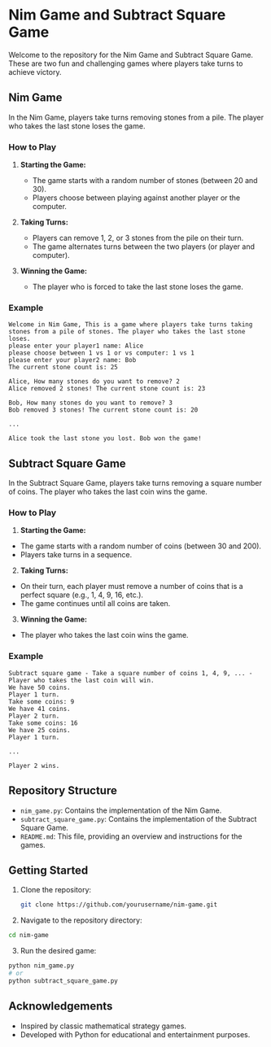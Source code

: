 # Nim Game and Subtract Square Game

Welcome to the repository for the Nim Game and Subtract Square Game. These are two fun and challenging games where players take turns to achieve victory.

## Nim Game

In the Nim Game, players take turns removing stones from a pile. The player who takes the last stone loses the game.

### How to Play

1. **Starting the Game:**
   - The game starts with a random number of stones (between 20 and 30).
   - Players choose between playing against another player or the computer.

2. **Taking Turns:**
   - Players can remove 1, 2, or 3 stones from the pile on their turn.
   - The game alternates turns between the two players (or player and computer).

3. **Winning the Game:**
   - The player who is forced to take the last stone loses the game.

### Example

```plaintext
Welcome in Nim Game, This is a game where players take turns taking stones from a pile of stones. The player who takes the last stone loses.
please enter your player1 name: Alice
please choose between 1 vs 1 or vs computer: 1 vs 1
please enter your player2 name: Bob
The current stone count is: 25

Alice, How many stones do you want to remove? 2
Alice removed 2 stones! The current stone count is: 23

Bob, How many stones do you want to remove? 3
Bob removed 3 stones! The current stone count is: 20

...

Alice took the last stone you lost. Bob won the game!
```

## Subtract Square Game

In the Subtract Square Game, players take turns removing a square number of coins. The player who takes the last coin wins the game.

### How to Play

1. **Starting the Game:**

  - The game starts with a random number of coins (between 30 and 200).
  - Players take turns in a sequence.

2. **Taking Turns:**

  - On their turn, each player must remove a number of coins that is a perfect square (e.g., 1, 4, 9, 16, etc.).
  - The game continues until all coins are taken.

3. **Winning the Game:**

  - The player who takes the last coin wins the game.

### Example
```plaintext
Subtract square game - Take a square number of coins 1, 4, 9, ... - Player who takes the last coin will win.
We have 50 coins.
Player 1 turn.
Take some coins: 9
We have 41 coins.
Player 2 turn.
Take some coins: 16
We have 25 coins.
Player 1 turn.

...

Player 2 wins.
```

## Repository Structure

- `nim_game.py`: Contains the implementation of the Nim Game.
- `subtract_square_game.py`: Contains the implementation of the Subtract Square Game.
- `README.md`: This file, providing an overview and instructions for the games.

## Getting Started

1. Clone the repository:
   ```bash
   git clone https://github.com/yourusername/nim-game.git
   ```

2. Navigate to the repository directory:
  ```bash
  cd nim-game
  ```

3. Run the desired game:
  ```bash
  python nim_game.py
  # or
  python subtract_square_game.py
  ```

## Acknowledgements

- Inspired by classic mathematical strategy games.
- Developed with Python for educational and entertainment purposes.
